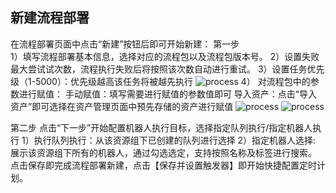 ## 新建流程部署

在流程部署页面中点击“新建”按钮后即可开始新建：
第一步   
1）填写流程部署基本信息，选择对应的流程包以及流程包版本号。
2）设置失败最大尝试试次数，流程执行失败后将按照该次数自动进行重试。
3）设置任务优先级（1-5000）：优先级越高该任务将被越先执行
![process](https://docimages.blob.core.chinacloudapi.cn/images/Console/process/%E6%96%B0%E5%BB%BA%E6%B5%81%E7%A8%8B%E9%83%A8%E7%BD%B21.1.png)
4） 对流程包中的参数进行赋值：
手动赋值：填写需要进行赋值的参数值即可
导入资产：点击“导入资产”即可选择在资产管理页面中预先存储的资产进行赋值
![process](https://docimages.blob.core.chinacloudapi.cn/images/Console/process/%E6%96%B0%E5%BB%BA%E6%B5%81%E7%A8%8B%E9%83%A8%E7%BD%B2%E7%AC%AC%E4%B8%80%E9%A1%B5%E8%A1%A5%E5%85%85.png
)
![process](https://docimages.blob.core.chinacloudapi.cn/images/Console/process/%E6%96%B0%E5%BB%BA%E6%B5%81%E7%A8%8B%E9%83%A8%E7%BD%B2-%E5%AF%BC%E5%85%A5%E8%B5%84%E4%BA%A7.png)

第二步
点击“下一步”开始配置机器人执行目标，选择指定队列执行/指定机器人执行
1）执行队列执行：从该资源组下已创建的队列进行选择
2）指定机器人选择: 展示该资源组下所有的机器人，通过勾选选定，支持按照名称及标签进行搜索。
点击保存即完成流程部署新建，点击【保存并设置触发器】即开始快捷配置定时计划。